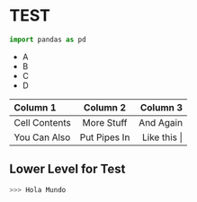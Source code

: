 # TEST

```python
import pandas as pd
```

- A
- B
- C
- D

| Column 1       | Column 2     | Column 3     |
| :------------- | :----------: | -----------: |
|  Cell Contents | More Stuff   | And Again    |
| You Can Also   | Put Pipes In | Like this \| |

## Lower Level for Test
```julia
>>> Hola Mundo
```